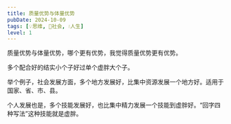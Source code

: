 ```yaml
---
title: 质量优势与体量优势
pubDate: 2024-10-09
tags: [💡思维, 👫社会, 💧人生]
level: 1
---
```


质量优势与体量优势，哪个更有优势，我觉得质量优势更有优势。

多个配合好的结实小个子好过单个虚胖大个子。

举个例子，社会发展方面，多个地方发展好，比集中资源发展一个地方好。适用于国家、省、市、县。

个人发展也是，多个技能发展好，也比集中精力发展一个技能到虚胖好。“回字四种写法”这种技能就是虚胖。

